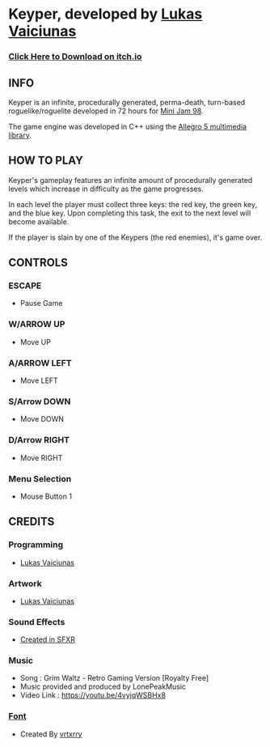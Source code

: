 # Keyper, developed by [Lukas Vaiciunas](https://lukas-vaiciunas.itch.io/)

### [Click Here to Download on itch.io](https://lukas-vaiciunas.itch.io/keyper)

## INFO
Keyper is an infinite, procedurally generated, perma-death, turn-based roguelike/roguelite developed in 72 hours for [Mini Jam 98](https://itch.io/jam/mini-jam-98-empty).

The game engine was developed in C++ using the [Allegro 5 multimedia library](https://liballeg.org/).

## HOW TO PLAY
Keyper's gameplay features an infinite amount of procedurally generated levels which increase in difficulty as the game progresses.

In each level the player must collect three keys: the red key, the green key, and the blue key. Upon completing this task, the exit to the next level will become available.

If the player is slain by one of the Keypers (the red enemies), it's game over.

## CONTROLS
### ESCAPE
* Pause Game

### W/ARROW UP
* Move UP

### A/ARROW LEFT
* Move LEFT

### S/Arrow DOWN
* Move DOWN

### D/Arrow RIGHT
* Move RIGHT

### Menu Selection
* Mouse Button 1

## CREDITS
### Programming
* [Lukas Vaiciunas](https://lukas-vaiciunas.itch.io/)

### Artwork
* [Lukas Vaiciunas](https://lukas-vaiciunas.itch.io/)

### Sound Effects
* [Created in SFXR](https://www.drpetter.se/project_sfxr.html)
	
### Music
* Song : Grim Waltz - Retro Gaming Version [Royalty Free]
* Music provided and produced by LonePeakMusic 
* Video Link : https://youtu.be/4vyjqWSBHx8
	
### [Font](https://vrtxrry.itch.io/dungeonfont)
* Created By [vrtxrry](https://itch.io/profile/vrtxrry)
